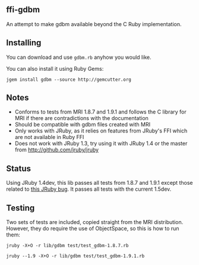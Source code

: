 ## ffi-gdbm

An attempt to make gdbm available beyond the C Ruby implementation.

## Installing

You can download and use `gdbm.rb` anyhow you would like.

You can also install it using Ruby Gems:

`jgem install gdbm --source http://gemcutter.org`

## Notes

* Conforms to tests from MRI 1.8.7 and 1.9.1 and follows the C library for MRI if there are contradictions with the documentation
* Should be compatible with gdbm files created with MRI
* Only works with JRuby, as it relies on features from JRuby's FFI which are not available in Ruby FFI 
* Does not work with JRuby 1.3, try using it with JRuby 1.4 or the master from http://github.com/jruby/jruby

## Status

Using JRuby 1.4dev, this lib passes all tests from 1.8.7 and 1.9.1 except those related to [this JRuby bug](http://jira.codehaus.org/browse/JRUBY-4071). It passes all tests with the current 1.5dev.

## Testing

Two sets of tests are included, copied straight from the MRI distribution. However, they do require the use of ObjectSpace, so this is how to run them:

`jruby -X+O -r lib/gdbm test/test_gdbm-1.8.7.rb`

`jruby --1.9 -X+O -r lib/gdbm test/test_gdbm-1.9.1.rb`
